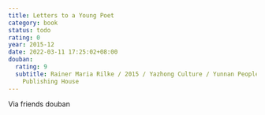 ```yaml
---
title: Letters to a Young Poet
category: book
status: todo
rating: 0
year: 2015-12
date: 2022-03-11 17:25:02+08:00
douban:
  rating: 9
  subtitle: Rainer Maria Rilke / 2015 / Yazhong Culture / Yunnan People's
    Publishing House
---
```


Via friends douban
